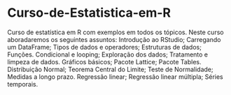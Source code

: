 # Curso-de-Estatistica-em-R
Curso de estatística em R com exemplos em todos os tópicos.
Neste curso aboradaremos os seguintes assuntos:
Introdução ao RStudio;
Carregando um DataFrame;
Tipos de dados e operadores;
Estruturas de dados; 
Funções.
Condicional e looping;
Exploração dos dados; 
Tratamento e limpeza de dados.
Gráficos básicos; 
Pacote Lattice;
Pacote Tables.
Distribuição Normal;
Teorema Central do Limite; 
Teste de Normalidade; 
Medidas a longo prazo.
Regressão linear; 
Regressão linear múltipla; 
Séries temporais.

